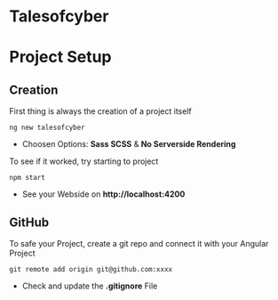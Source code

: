 # Talesofcyber

# Project Setup

## Creation

First thing is always the creation of a project itself

```
ng new talesofcyber
```

- Choosen Options: **Sass SCSS** & **No Serverside Rendering**

To see if it worked, try starting to project

```
npm start
```

- See your Webside on **http://localhost:4200**

## GitHub

To safe your Project, create a git repo and connect it with your Angular Project

```
git remote add origin git@github.com:xxxx
```

- Check and update the **.gitignore** File
